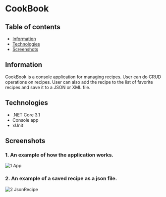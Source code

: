 # CookBook

## Table of contents
* [Information](#information)
* [Technologies](#technologies)
* [Screenshots](#screenshots)

## Information
CookBook is a console application for managing recipes. User can do CRUD operations on recipes. User can also add the recipe to the list of favorite recipes and save it to a JSON or XML file.

## Technologies
* .NET Core 3.1
* Console app
* xUnit

## Screenshots
### 1. An example of how the application works.
![1 App](https://user-images.githubusercontent.com/103256222/215572769-1f443fd7-7837-4259-be12-5c66fb9796c2.png)

### 2. An example of a saved recipe as a json file.

![2 JsonRecipe](https://user-images.githubusercontent.com/103256222/215573002-f6c63d86-1abc-4ba8-bb22-2731f107c3ef.png)
